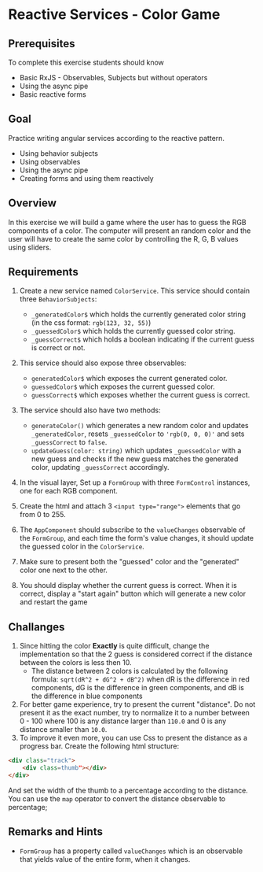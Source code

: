 # Reactive Services - Color Game

## Prerequisites
To complete this exercise students should know
- Basic RxJS - Observables, Subjects but without operators
- Using the async pipe
- Basic reactive forms

## Goal
Practice writing angular services according to the reactive pattern.
* Using behavior subjects
* Using observables
* Using the async pipe
* Creating forms and using them reactively

## Overview
In this exercise we will build a game where the user has to guess the RGB components of a color. The computer will present an random color and the user will have to create the same color by controlling the R, G, B values using sliders. 

## Requirements

1. Create a new service named `ColorService`. This service should contain three `BehaviorSubjects`:
    - `_generatedColor$` which holds the currently generated color string (in the css format: `rgb(123, 32, 55)`)
    - `_guessedColor$` which holds the currently guessed color string.
    - `_guessCorrect$` which holds a boolean indicating if the current guess is correct or not.

2. This service should also expose three observables:
   - `generatedColor$` which exposes the current generated color.
   - `guessedColor$` which exposes the current guessed color.
   - `guessCorrect$` which exposes whether the current guess is correct.

3. The service should also have two methods:
    - `generateColor()` which generates a new random color and updates `_generatedColor`, resets `_guessedColor` to `'rgb(0, 0, 0)'` and sets `_guessCorrect` to `false`.
   - `updateGuess(color: string)` which updates `_guessedColor` with a new guess and checks if the new guess matches the generated color, updating `_guessCorrect` accordingly.

4. In the visual layer, Set up a `FormGroup` with three `FormControl` instances, one for each RGB component. 
5. Create the html and attach 3 `<input type="range">` elements that go from 0 to 255. 
6. The `AppComponent` should subscribe to the `valueChanges` observable of the `FormGroup`, and each time the form's value changes, it should update the guessed color in the `ColorService`.
7. Make sure to present both the "guessed" color and the "generated" color one next to the other.
8. You should display whether the current guess is correct. When it is correct, display a "start again" button which will generate a new color and restart the game

## Challanges
1. Since hitting the color **Exactly** is quite difficult, change the implementation so that the 2 guess is considered correct if the distance between the colors is less then 10.
    - The distance between 2 colors is calculated by the following formula: `sqrt(dR^2 + dG^2 + dB^2)` when dR is the difference in red components, dG is the difference in green components, and dB is the difference in blue components
2. For better game experience, try to present the current "distance". Do not present it as the exact number, try to normalize it to a number between 0 - 100 where 100 is any distance larger than `110.0` and 0 is any distance smaller than `10.0`.
3. To improve it even more, you can use Css to present the distance as a progress bar. Create the following html structure:
``` html
<div class="track">
    <div class=thumb"></div>
</div>
```
And set the width of the thumb to a percentage according to the distance. You can use the `map` operator to convert the distance observable to percentage;


## Remarks and Hints
* `FormGroup` has a property called `valueChanges` which is an observable that yields value of the entire form, when it changes.


